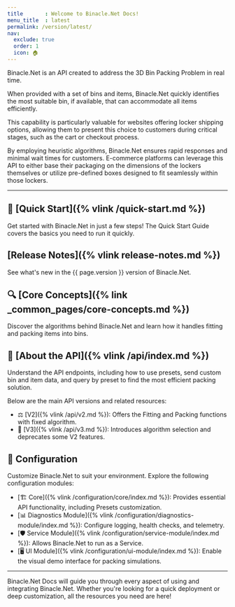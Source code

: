 ```yaml
---
title       : Welcome to Binacle.Net Docs!
menu_title  : latest
permalink: /version/latest/
nav:
  exclude: true
  order: 1
  icon: 🏠
---
```



Binacle.Net is an API created to address the 3D Bin Packing Problem in real time.

When provided with a set of bins and items, Binacle.Net quickly identifies the most suitable bin,
if available, that can accommodate all items efficiently. 

This capability is particularly valuable for websites offering locker shipping options, allowing them to present 
this choice to customers during critical stages, such as the cart or checkout process.

By employing heuristic algorithms, Binacle.Net ensures rapid responses and minimal wait times for customers. 
E-commerce platforms can leverage this API to either base their packaging on the dimensions of the lockers themselves 
or utilize pre-defined boxes designed to fit seamlessly within those lockers.

---

## 🚀 [Quick Start]({% vlink /quick-start.md %})
Get started with Binacle.Net in just a few steps! The Quick Start Guide covers the basics you need to run it quickly.

## [Release Notes]({% vlink release-notes.md %})
See what's new in the {{ page.version }} version of Binacle.Net.

## 🔍 [Core Concepts]({% link _common_pages/core-concepts.md %})
Discover the algorithms behind Binacle.Net and learn how it handles fitting and packing items into bins.

## 📡 [About the API]({% vlink /api/index.md %})
Understand the API endpoints, including how to use presets, send custom bin and item data, and query by preset to
find the most efficient packing solution.

Below are the main API versions and related resources:
- ⚖️ [V2]({% vlink /api/v2.md %}): Offers the Fitting and Packing functions with fixed algorithm.
- 🧪 [V3]({% vlink /api/v3.md %}): Introduces algorithm selection and deprecates some V2 features.

## 🔧 Configuration
Customize Binacle.Net to suit your environment. Explore the following configuration modules:

- [🏗️ Core]({% vlink /configuration/core/index.md %}): Provides essential API functionality, including Presets customization.
- [📊 Diagnostics Module]({% vlink /configuration/diagnostics-module/index.md %}): Configure logging, health checks, and telemetry.
- [🛡️ Service Module]({% vlink /configuration/service-module/index.md %}): Allows Binacle.Net to run as a Service.
- [🖥️ UI Module]({% vlink /configuration/ui-module/index.md %}): Enable the visual demo interface for packing simulations.

---

Binacle.Net Docs will guide you through every aspect of using and integrating Binacle.Net.
Whether you're looking for a quick deployment or deep customization, all the resources you need are here!
